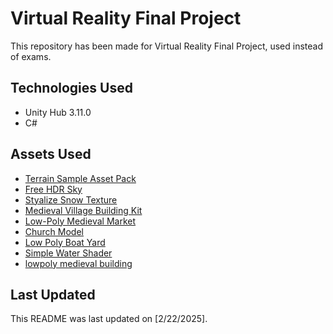 # Virtual Reality Final Project
This repository has been made for Virtual Reality Final Project, used instead of exams.

## Technologies Used
- Unity Hub 3.11.0
- C#

## Assets Used
- [Terrain Sample Asset Pack](https://assetstore.unity.com/packages/3d/environments/landscapes/terrain-sample-asset-pack-145808)
- [Free HDR Sky](https://assetstore.unity.com/packages/2d/textures-materials/sky/free-hdr-sky-61217)
- [Styalize Snow Texture](https://assetstore.unity.com/packages/2d/textures-materials/water/stylize-snow-texture-153579)
- [Medieval Village Building Kit
](https://assetstore.unity.com/packages/3d/environments/medieval-village-building-kit-116540)
- [Low-Poly Medieval Market](https://assetstore.unity.com/packages/3d/environments/low-poly-medieval-market-262473)
- [Church Model](https://assetstore.unity.com/packages/3d/environments/historic/church-model-110307)
- [Low Poly Boat Yard](https://assetstore.unity.com/packages/3d/props/exterior/low-poly-boat-yard-128856)
- [Simple Water Shader](https://assetstore.unity.com/packages/2d/textures-materials/water/simple-water-shader-urp-191449)
- [lowpoly medieval building](https://assetstore.unity.com/packages/3d/environments/historic/lowpoly-medieval-buildings-58289)

## Last Updated
This README was last updated on [2/22/2025].
